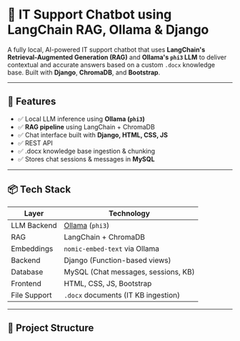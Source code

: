 # 🧠 IT Support Chatbot using LangChain RAG, Ollama & Django

A fully local, AI-powered IT support chatbot that uses **LangChain's Retrieval-Augmented Generation (RAG)** and **Ollama's `phi3` LLM** to deliver contextual and accurate answers based on a custom `.docx` knowledge base. Built with **Django**, **ChromaDB**, and **Bootstrap**.

---

## 🚀 Features

- ✅ Local LLM inference using **Ollama (`phi3`)**
- ✅ **RAG pipeline** using LangChain + ChromaDB
- ✅ Chat interface built with **Django, HTML, CSS, JS**
- ✅ REST API 
- ✅ .docx knowledge base ingestion & chunking
- ✅ Stores chat sessions & messages in **MySQL**


---

## 📦 Tech Stack

| Layer         | Technology                           |
|---------------|----------------------------------------|
| LLM Backend   | [Ollama](https://ollama.com) (`phi3`) |
| RAG           | LangChain + ChromaDB                  |
| Embeddings    | `nomic-embed-text` via Ollama         |
| Backend       | Django (Function-based views)         |
| Database      | MySQL (Chat messages, sessions, KB)   |
| Frontend      | HTML, CSS, JS, Bootstrap              |
| File Support  | `.docx` documents (IT KB ingestion)   |

---

## 📁 Project Structure

